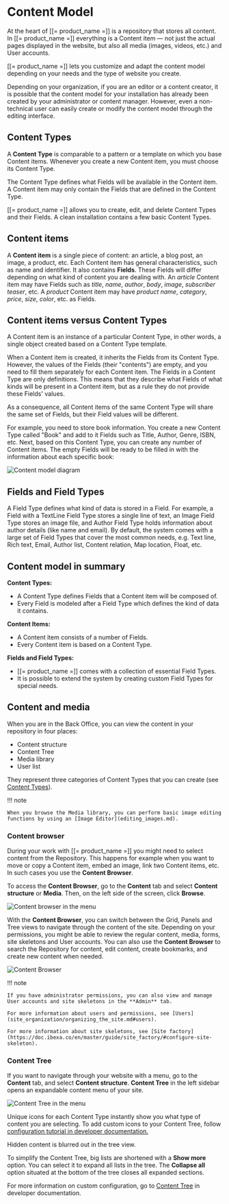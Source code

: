 # Content Model

At the heart of [[= product_name =]] is a repository that stores all content.
In [[= product_name =]] everything is a Content item — not just the actual pages displayed in the website,
but also all media (images, videos, etc.) and User accounts.

[[= product_name =]] lets you customize and adapt the content model depending on your needs and the type of website you create.

Depending on your organization, if you are an editor or a content creator,
it is possible that the content model for your installation has already been created by your administrator or content manager.
However, even a non-technical user can easily create or modify the content model through the editing interface.

## Content Types

A **Content Type** is comparable to a pattern or a template on which you base Content items.
Whenever you create a new Content item, you must choose its Content Type.

The Content Type defines what Fields will be available in the Content item.
A Content item may only contain the Fields that are defined in the Content Type.

[[= product_name =]] allows you to create, edit, and delete Content Types and their Fields.
A clean installation contains a few basic Content Types.

## Content items

A **Content item** is a single piece of content: an article, a blog post, an image, a product, etc.
Each Content item has general characteristics, such as name and identifier. It also contains **Fields**.
These Fields will differ depending on what kind of content you are dealing with.
An *article* Content item may have Fields such as *title*, *name*, *author*, *body*, *image*, *subscriber teaser*, etc.
A *product* Content item may have *product name*, *category*, *price*, *size*, *color*, etc. as Fields.

## Content items versus Content Types

A Content item is an instance of a particular Content Type, in other words, a single object created based on a Content Type template.

When a Content item is created, it inherits the Fields from its Content Type.
However, the values of the Fields (their "contents") are empty, and you need to fill them separately for each Content item.
The Fields in a Content Type are only definitions. This means that they describe what Fields of what kinds will be present in a Content item,
but as a rule they do not provide these Fields' values.

As a consequence, all Content items of the same Content Type will share the same set of Fields, but their Field values will be different.

For example, you need to store book information.
You create a new Content Type called "Book" and add to it Fields such as Title, Author, Genre, ISBN, etc.
Next, based on this Content Type, you can create any number of Content items.
The empty Fields will be ready to be filled in with the information about each specific book:

![Content model diagram](img/content_model_diagram.png "Content model diagram")

## Fields and Field Types

A Field Type defines what kind of data is stored in a Field.
For example, a Field with a TextLine Field Type stores a single line of text, an Image Field Type stores an image file,
and Author Field Type holds information about author details (like name and email).
By default, the system comes with a large set of Field Types that cover the most common needs,
e.g. Text line, Rich text, Email, Author list, Content relation, Map location, Float, etc.

## Content model in summary

**Content Types:**

- A Content Type defines Fields that a Content item will be composed of.
- Every Field is modeled after a Field Type which defines the kind of data it contains.

**Content Items:**

- A Content item consists of a number of Fields.
- Every Content item is based on a Content Type.

**Fields and Field Types:**

- [[= product_name =]] comes with a collection of essential Field Types.
- It is possible to extend the system by creating custom Field Types for special needs.

## Content and media

When you are in the Back Office, you can view the content in your repository in four places:

- Content structure
- Content Tree
- Media library
- User list

They represent three categories of Content Types that you can create
(see [Content Types](site_organization/organizing_the_site.md#content-types)).

!!! note

    When you browse the Media library, you can perform basic image editing functions by using an [Image Editor](editing_images.md).

### Content browser

During your work with [[= product_name =]] you might need to select content from the Repository.
This happens for example when you want to move or copy a Content item, embed an image, link two Content items, etc.
In such cases you use the **Content Browser**.

To access the **Content Browser**, go to the **Content** tab and select **Content structure** or **Media**.
Then, on the left side of the screen, click **Browse**.

![Content browser in the menu](img/left_menu_tree.png "Content browser in the menu")

With the **Content Browser**, you can switch between the Grid, Panels and Tree views to navigate through the content of the site.
Depending on your permissions, you might be able to review the regular content, media, forms, site skeletons and User accounts.
You can also use the **Content Browser** to search the Repository for content, edit content, create bookmarks, and create new content when needed.

![Content Browser](img/udw.png "Content Browser")

!!! note

    If you have administrator permissions, you can also view and manage User accounts and site skeletons in the **Admin** tab.
    
    For more information about users and permissions, see [Users](site_organization/organizing_the_site.md#users).
    
    For more information about site skeletons, see [Site factory](https://doc.ibexa.co/en/master/guide/site_factory/#configure-site-skeleton).

### Content Tree

If you want to navigate through your website with a menu, go to the **Content** tab, and select **Content structure**.
**Content Tree** in the left sidebar opens an expandable content menu of your site.

![Content Tree in the menu](img/left_menu_tree.png "Content Tree in the menu")

Unique icons for each Content Type instantly show you what type of content you are selecting. To add custom icons to your Content Tree, follow [configuration tutorial in developer documentation.](https://doc.ibexa.co/en/master/extending/custom_icons/#custom-content-type-icons)

Hidden content is blurred out in the tree view.

To simplify the Content Tree, big lists are shortened with a **Show more** option. You can select it to expand all lists in the tree.
The **Collapse all** option situated at the bottom of the tree closes all expanded sections.

For more information on custom configuration, go to [Content Tree](https://doc.ibexa.co/en/master/guide/config_back_office/#content-tree) in developer documentation.
